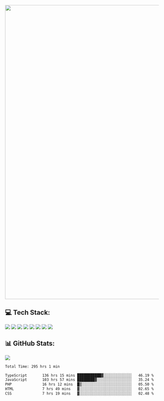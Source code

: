 <img style='width: 100vw' src='./hcampos_gradient.png'>

## 💻 Tech Stack:

![](https://img.shields.io/badge/next%20js-000000?style=for-the-badge&logo=nextdotjs&logoColor=white) ![](https://img.shields.io/badge/Tailwind_CSS-38B2AC?style=for-the-badge&logo=tailwind-css&logoColor=white) ![](https://img.shields.io/badge/React_Query-FF4154?style=for-the-badge&logo=React_Query&logoColor=white) ![](https://img.shields.io/badge/React-20232A?style=for-the-badge&logo=react&logoColor=61DAFB) ![](https://img.shields.io/badge/TypeScript-007ACC?style=for-the-badge&logo=typescript&logoColor=white) ![](https://img.shields.io/badge/JavaScript-323330?style=for-the-badge&logo=javascript&logoColor=F7DF1E) ![](https://img.shields.io/badge/Prisma-3982CE?style=for-the-badge&logo=Prisma&logoColor=white) ![](https://img.shields.io/badge/Supabase-181818?style=for-the-badge&logo=supabase&logoColor=white)

## 📊 GitHub Stats:

![](https://github-readme-stats.vercel.app/api?username=Sakoutecher&show_icons=true&count_private=true&&bg_color=70,11998e,38ef7d&title_color=fff&text_color=fff&icon_color=fff&hide_border=true)<br/>

<!--START_SECTION:waka-->

```txt
Total Time: 295 hrs 1 min

TypeScript       136 hrs 15 mins ███████████▓░░░░░░░░░░░░░   46.19 %
JavaScript       103 hrs 57 mins ████████▓░░░░░░░░░░░░░░░░   35.24 %
PHP              16 hrs 12 mins  █▒░░░░░░░░░░░░░░░░░░░░░░░   05.50 %
HTML             7 hrs 49 mins   ▓░░░░░░░░░░░░░░░░░░░░░░░░   02.65 %
CSS              7 hrs 19 mins   ▓░░░░░░░░░░░░░░░░░░░░░░░░   02.48 %
```

<!--END_SECTION:waka-->
